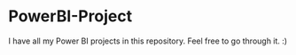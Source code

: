# PowerBI-Project

I have all my Power BI projects in this repository. Feel free to go through it. :)
